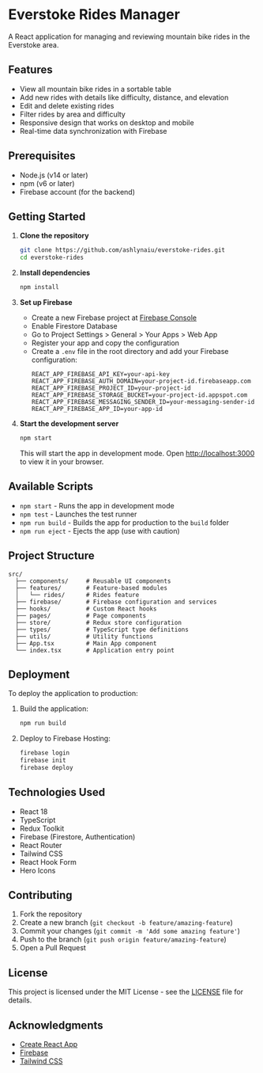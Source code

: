 # Everstoke Rides Manager

A React application for managing and reviewing mountain bike rides in the Everstoke area.

## Features

- View all mountain bike rides in a sortable table
- Add new rides with details like difficulty, distance, and elevation
- Edit and delete existing rides
- Filter rides by area and difficulty
- Responsive design that works on desktop and mobile
- Real-time data synchronization with Firebase

## Prerequisites

- Node.js (v14 or later)
- npm (v6 or later)
- Firebase account (for the backend)

## Getting Started

1. **Clone the repository**
   ```bash
   git clone https://github.com/ashlynaiu/everstoke-rides.git
   cd everstoke-rides
   ```

2. **Install dependencies**
   ```bash
   npm install
   ```

3. **Set up Firebase**
   - Create a new Firebase project at [Firebase Console](https://console.firebase.google.com/)
   - Enable Firestore Database
   - Go to Project Settings > General > Your Apps > Web App
   - Register your app and copy the configuration
   - Create a `.env` file in the root directory and add your Firebase configuration:
     ```
     REACT_APP_FIREBASE_API_KEY=your-api-key
     REACT_APP_FIREBASE_AUTH_DOMAIN=your-project-id.firebaseapp.com
     REACT_APP_FIREBASE_PROJECT_ID=your-project-id
     REACT_APP_FIREBASE_STORAGE_BUCKET=your-project-id.appspot.com
     REACT_APP_FIREBASE_MESSAGING_SENDER_ID=your-messaging-sender-id
     REACT_APP_FIREBASE_APP_ID=your-app-id
     ```

4. **Start the development server**
   ```bash
   npm start
   ```
   This will start the app in development mode. Open [http://localhost:3000](http://localhost:3000) to view it in your browser.

## Available Scripts

- `npm start` - Runs the app in development mode
- `npm test` - Launches the test runner
- `npm run build` - Builds the app for production to the `build` folder
- `npm run eject` - Ejects the app (use with caution)

## Project Structure

```
src/
  ├── components/     # Reusable UI components
  ├── features/       # Feature-based modules
  │   └── rides/      # Rides feature
  ├── firebase/       # Firebase configuration and services
  ├── hooks/          # Custom React hooks
  ├── pages/          # Page components
  ├── store/          # Redux store configuration
  ├── types/          # TypeScript type definitions
  ├── utils/          # Utility functions
  ├── App.tsx         # Main App component
  └── index.tsx       # Application entry point
```

## Deployment

To deploy the application to production:

1. Build the application:
   ```bash
   npm run build
   ```

2. Deploy to Firebase Hosting:
   ```bash
   firebase login
   firebase init
   firebase deploy
   ```

## Technologies Used

- React 18
- TypeScript
- Redux Toolkit
- Firebase (Firestore, Authentication)
- React Router
- Tailwind CSS
- React Hook Form
- Hero Icons

## Contributing

1. Fork the repository
2. Create a new branch (`git checkout -b feature/amazing-feature`)
3. Commit your changes (`git commit -m 'Add some amazing feature'`)
4. Push to the branch (`git push origin feature/amazing-feature`)
5. Open a Pull Request

## License

This project is licensed under the MIT License - see the [LICENSE](LICENSE) file for details.

## Acknowledgments

- [Create React App](https://create-react-app.dev/)
- [Firebase](https://firebase.google.com/)
- [Tailwind CSS](https://tailwindcss.com/)
